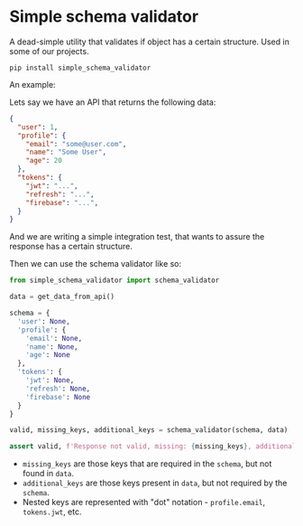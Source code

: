 # Simple schema validator

A dead-simple utility that validates if object has a certain structure. Used in some of our projects.

```
pip install simple_schema_validator
```

An example:

Lets say we have an API that returns the following data:

```json
{
  "user": 1,
  "profile": {
    "email": "some@user.com",
    "name": "Some User",
    "age": 20
  },
  "tokens": {
    "jwt": "...",
    "refresh": "...",
    "firebase": "...",
  }
}
```

And we are writing a simple integration test, that wants to assure the response has a certain structure.

Then we can use the schema validator like so:

```python
from simple_schema_validator import schema_validator

data = get_data_from_api()

schema = {
  'user': None,
  'profile': {
    'email': None,
    'name': None,
    'age': None
  },
  'tokens': {
    'jwt': None,
    'refresh': None,
    'firebase': None
  }
}

valid, missing_keys, additional_keys = schema_validator(schema, data)

assert valid, f'Response not valid, missing: {missing_keys}, additional: {additional_keys}'
```

* `missing_keys` are those keys that are required in the `schema`, but not found in `data`.
* `additional_keys` are those keys present in `data`, but not required by the `schema`.
* Nested keys are represented with "dot" notation - `profile.email`, `tokens.jwt`, etc.
